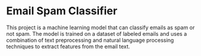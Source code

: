 # Email Spam Classifier
This project is a machine learning model that can classify emails as spam or not spam. The model is trained on a dataset of labeled emails and uses a combination of text preprocessing and natural language processing techniques to extract features from the email text.
